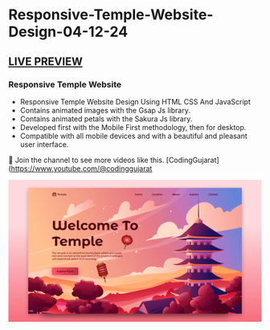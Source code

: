 # Responsive-Temple-Website-Design-04-12-24
## [LIVE PREVIEW](https://amanayak.github.io/Responsive-Temple-Website-Design-04-12-24/)
### Responsive Temple Website

- Responsive Temple Website Design Using HTML CSS And JavaScript
- Contains animated images with the Gsap Js library.
- Contains animated petals with the Sakura Js library.
- Developed first with the Mobile First methodology, then for desktop.
- Compatible with all mobile devices and with a beautiful and pleasant user interface.

💙 Join the channel to see more videos like this. [CodingGujarat](https://www.youtube.com/@codinggujarat

![preview img](/preview.png)

